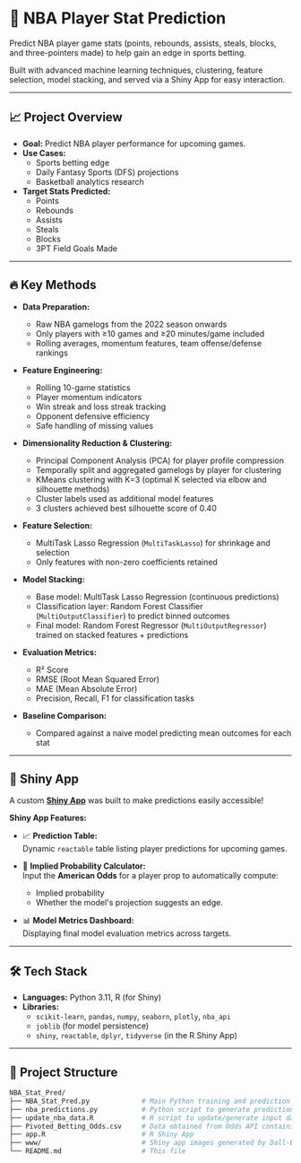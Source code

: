 # 🏀 NBA Player Stat Prediction

Predict NBA player game stats (points, rebounds, assists, steals, blocks, and three-pointers made) to help gain an edge in sports betting.

Built with advanced machine learning techniques, clustering, feature selection, model stacking, and served via a Shiny App for easy interaction.

---

## 📈 Project Overview

- **Goal:** Predict NBA player performance for upcoming games.
- **Use Cases:** 
  - Sports betting edge
  - Daily Fantasy Sports (DFS) projections
  - Basketball analytics research
- **Target Stats Predicted:**
  - Points
  - Rebounds
  - Assists
  - Steals
  - Blocks
  - 3PT Field Goals Made

---

## 🔥 Key Methods

- **Data Preparation:**
  - Raw NBA gamelogs from the 2022 season onwards
  - Only players with ≥10 games and ≥20 minutes/game included
  - Rolling averages, momentum features, team offense/defense rankings
  
- **Feature Engineering:**
  - Rolling 10-game statistics
  - Player momentum indicators
  - Win streak and loss streak tracking
  - Opponent defensive efficiency
  - Safe handling of missing values

- **Dimensionality Reduction & Clustering:**
  - Principal Component Analysis (PCA) for player profile compression
  - Temporally split and aggregated gamelogs by player for clustering
  - KMeans clustering with K=3 (optimal K selected via elbow and silhouette methods)
  - Cluster labels used as additional model features
  - 3 clusters achieved best silhouette score of 0.40

- **Feature Selection:**
  - MultiTask Lasso Regression (`MultiTaskLasso`) for shrinkage and selection
  - Only features with non-zero coefficients retained

- **Model Stacking:**
  - Base model: MultiTask Lasso Regression (continuous predictions)
  - Classification layer: Random Forest Classifier (`MultiOutputClassifier`) to predict binned outcomes
  - Final model: Random Forest Regressor (`MultiOutputRegressor`) trained on stacked features + predictions

- **Evaluation Metrics:**
  - R² Score
  - RMSE (Root Mean Squared Error)
  - MAE (Mean Absolute Error)
  - Precision, Recall, F1 for classification tasks
  
- **Baseline Comparison:**
  - Compared against a naive model predicting mean outcomes for each stat

---

## 🚀 Shiny App

A custom [**Shiny App**](https://jmotta31.shinyapps.io/NBA_Prediction_Tool/) was built to make predictions easily accessible!

**Shiny App Features:**

- 📈 **Prediction Table:**  
  Dynamic `reactable` table listing player predictions for upcoming games.
  
- 🎯 **Implied Probability Calculator:**  
  Input the **American Odds** for a player prop to automatically compute:
  - Implied probability
  - Whether the model's projection suggests an edge.

- 📊 **Model Metrics Dashboard:**  
  Displaying final model evaluation metrics across targets.

---

## 🛠️ Tech Stack

- **Languages:** Python 3.11, R (for Shiny)
- **Libraries:**
  - `scikit-learn`, `pandas`, `numpy`, `seaborn`, `plotly`, `nba_api`
  - `joblib` (for model persistence)
  - `shiny`, `reactable`, `dplyr`, `tidyverse` (in the R Shiny App)

---

## 📂 Project Structure

```bash
NBA_Stat_Pred/
├── NBA_Stat_Pred.py             # Main Python training and prediction pipeline
├── nba_predictions.py           # Python script to generate predictions for upcoming games
├── update_nba_data.R            # R script to update/generate input data
├── Pivoted_Betting_Odds.csv     # Data obtained from Odds API containing players with upcoming props
├── app.R                        # R Shiny App
├── www/                         # Shiny app images generated by Dall-E
└── README.md                    # This file

